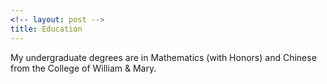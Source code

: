 ```yaml
---
<!-- layout: post -->
title: Education
---
```


<!-- ## Education  -->
My undergraduate degrees are in Mathematics (with Honors) and Chinese from the College of William & Mary.

